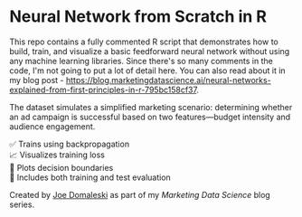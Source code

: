 # Neural Network from Scratch in R

This repo contains a fully commented R script that demonstrates how to build, train, and visualize a basic feedforward neural network without using any machine learning libraries. Since there's so many comments in the code, I'm not going to put a lot of detail here. You can also read about it in my blog post - https://blog.marketingdatascience.ai/neural-networks-explained-from-first-principles-in-r-795bc158cf37.

The dataset simulates a simplified marketing scenario: determining whether an ad campaign is successful based on two features—budget intensity and audience engagement.

✅ Trains using backpropagation  
📈 Visualizes training loss  
🧭 Plots decision boundaries  
🔎 Includes both training and test evaluation  

Created by [Joe Domaleski]([https://www.linkedin.com/in/joedomaleski](https://www.linkedin.com/in/joedom/])/) as part of my *Marketing Data Science* blog series.
